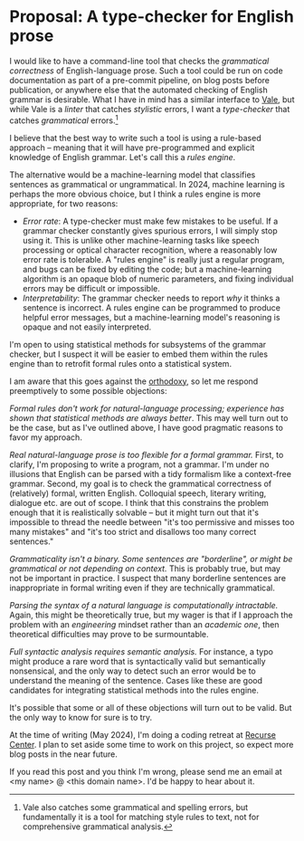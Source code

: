 # Proposal: A type-checker for English prose
I would like to have a command-line tool that checks the *grammatical correctness* of English-language prose. Such a tool could be run on code documentation as part of a pre-commit pipeline, on blog posts before publication, or anywhere else that the automated checking of English grammar is desirable. What I have in mind has a similar interface to [Vale](https://vale.sh/), but while Vale is a *linter* that catches *stylistic* errors, I want a *type-checker* that catches *grammatical* errors.[^1]

I believe that the best way to write such a tool is using a rule-based approach – meaning that it will have pre-programmed and explicit knowledge of English grammar. Let's call this a *rules engine*.

The alternative would be a machine-learning model that classifies sentences as grammatical or ungrammatical. In 2024, machine learning is perhaps the more obvious choice, but I think a rules engine is more appropriate, for two reasons:

- *Error rate*: A type-checker must make few mistakes to be useful. If a grammar checker constantly gives spurious errors, I will simply stop using it. This is unlike other machine-learning tasks like speech processing or optical character recognition, where a reasonably low error rate is tolerable. A "rules engine" is really just a regular program, and bugs can be fixed by editing the code; but a machine-learning algorithm is an opaque blob of numeric parameters, and fixing individual errors may be difficult or impossible.
- *Interpretability*: The grammar checker needs to report *why* it thinks a sentence is incorrect. A rules engine can be programmed to produce helpful error messages, but a machine-learning model's reasoning is opaque and not easily interpreted.

I'm open to using statistical methods for subsystems of the grammar checker, but I suspect it will be easier to embed them within the rules engine than to retrofit formal rules onto a statistical system.

I am aware that this goes against the [orthodoxy](https://norvig.com/chomsky.html), so let me respond preemptively to some possible objections:

*Formal rules don't work for natural-language processing; experience has shown that statistical methods are always better*. This may well turn out to be the case, but as I've outlined above, I have good pragmatic reasons to favor my approach.

*Real natural-language prose is too flexible for a formal grammar.* First, to clarify, I'm proposing to write a program, not a grammar. I'm under no illusions that English can be parsed with a tidy formalism like a context-free grammar. Second, my goal is to check the grammatical correctness of (relatively) formal, written English. Colloquial speech, literary writing, dialogue etc. are out of scope. I think that this constrains the problem enough that it is realistically solvable – but it might turn out that it's impossible to thread the needle between "it's too permissive and misses too many mistakes" and "it's too strict and disallows too many correct sentences."

*Grammaticality isn't a binary. Some sentences are "borderline", or might be grammatical or not depending on context.* This is probably true, but may not be important in practice. I suspect that many borderline sentences are inappropriate in formal writing even if they are technically grammatical.

*Parsing the syntax of a natural language is computationally intractable.* Again, this might be theoretically true, but my wager is that if I approach the problem with an *engineering* mindset rather than an *academic one*, then theoretical difficulties may prove to be surmountable.

*Full syntactic analysis requires semantic analysis.* For instance, a typo might produce a rare word that is syntactically valid but semantically nonsensical, and the only way to detect such an error would be to understand the meaning of the sentence. Cases like these are good candidates for integrating statistical methods into the rules engine.

It's possible that some or all of these objections will turn out to be valid. But the only way to know for sure is to try.

At the time of writing (May 2024), I'm doing a coding retreat at [Recurse Center](https://recurse.com). I plan to set aside some time to work on this project, so expect more blog posts in the near future.

If you read this post and you think I'm wrong, please send me an email at \<my name> @ \<this domain name>. I'd be happy to hear about it.

[^1]: Vale also catches some grammatical and spelling errors, but fundamentally it is a tool for matching style rules to text, not for comprehensive grammatical analysis.
